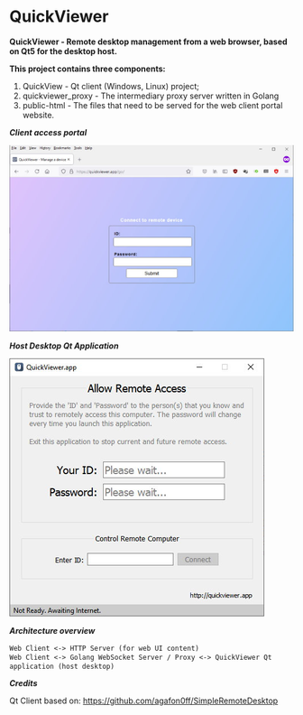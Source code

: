 # QuickViewer
**QuickViewer - Remote desktop management from a web browser, based on Qt5 for the desktop host.**

**This project contains three components:**
1. QuickView - Qt client (Windows, Linux) project;
2. quickviewer_proxy - The intermediary proxy server written in Golang
3. public-html - The files that need to be served for the web client portal website.

***Client access portal***

![Client Screenshot](screenshot-client.jpg)

***Host Desktop Qt Application***

![Host Screenshot](screenshot-host.jpg)


***Architecture overview***

```
Web Client <-> HTTP Server (for web UI content)
Web Client <-> Golang WebSocket Server / Proxy <-> QuickViewer Qt application (host desktop)
```

***Credits***

Qt Client based on: https://github.com/agafon0ff/SimpleRemoteDesktop
